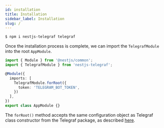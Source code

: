 ```yaml
---
id: installation
title: Installation
sidebar_label: Installation
slug: /
---
```


```bash
$ npm i nestjs-telegraf telegraf
```

Once the installation process is complete, we can import the `TelegrafModule` into the root `AppModule`.

```typescript title="src/app.module.ts"
import { Module } from '@nestjs/common';
import { TelegrafModule } from 'nestjs-telegraf';

@Module({
  imports: [
    TelegrafModule.forRoot({
      token: 'TELEGRAM_BOT_TOKEN',
    })
  ],
})
export class AppModule {}
```

The `forRoot()` method accepts the same configuration object as Telegraf class constructor from the Telegraf package, as described [here](https://telegraf.js.org/#/?id=constructor).
